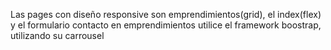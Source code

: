 Las pages con diseño responsive son emprendimientos(grid), el index(flex) y el formulario contacto
en emprendimientos utilice el framework boostrap, utilizando su carrousel
